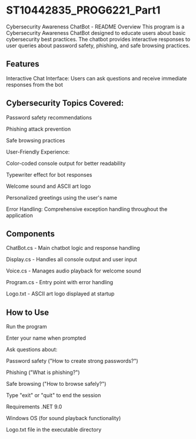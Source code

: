 # ST10442835_PROG6221_Part1
Cybersecurity Awareness ChatBot - README
Overview
This program is a Cybersecurity Awareness ChatBot designed to educate users about basic cybersecurity best practices. The chatbot provides interactive responses to user queries about password safety, phishing, and safe browsing practices.

## Features
Interactive Chat Interface: Users can ask questions and receive immediate responses from the bot

## Cybersecurity Topics Covered:

Password safety recommendations

Phishing attack prevention

Safe browsing practices

User-Friendly Experience:

Color-coded console output for better readability

Typewriter effect for bot responses

Welcome sound and ASCII art logo

Personalized greetings using the user's name

Error Handling: Comprehensive exception handling throughout the application

## Components
ChatBot.cs - Main chatbot logic and response handling

Display.cs - Handles all console output and user input

Voice.cs - Manages audio playback for welcome sound

Program.cs - Entry point with error handling

Logo.txt - ASCII art logo displayed at startup

## How to Use
Run the program

Enter your name when prompted

Ask questions about:

Password safety ("How to create strong passwords?")

Phishing ("What is phishing?")

Safe browsing ("How to browse safely?")

Type "exit" or "quit" to end the session

Requirements
.NET 9.0

Windows OS (for sound playback functionality)

Logo.txt file in the executable directory
